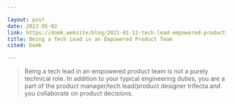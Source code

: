 ```yaml
---

layout: post
date: 2022-05-02
link: https://domk.website/blog/2021-01-12-tech-lead-empowered-product-team.html
title: Being a Tech Lead in an Empowered Product Team
cited: Domk

---
```


> Being a tech lead in an empowered product team is not a purely technical role. In addition to your typical engineering duties, you are a part of the product manager/tech lead/product designer trifecta and you collaborate on product decisions.